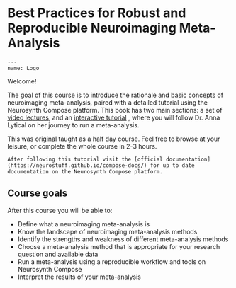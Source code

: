 # Best Practices for Robust and Reproducible Neuroimaging Meta-Analysis

```{figure} ./figures/OHBM_2023_Teal_Updated_New.jpg
---
name: Logo
```

Welcome!
 
The goal of this course is to introduce the rationale and basic concepts of neuroimaging meta-analysis, paired with a detailed tutorial using the Neurosynth Compose platform.
This book has two main sections: a set of [video lectures](lectures.md), and an [interactive tutorial](tutorials.md) , where you will follow Dr. Anna Lytical on her journey to run a meta-analysis.

This was original taught as a half day course. Feel free to browse at your leisure, or complete the whole course in 2-3 hours. 


```{note}
After following this tutorial visit the [official documentation](https://neurostuff.github.io/compose-docs/) for up to date documentation on the Neurosynth Compose platform.

```

## Course goals

After this course you will be able to:
- Define what a neuroimaging meta-analysis is
- Know the landscape of neuroimaging meta-analysis methods
- Identify the strengths and weakness of different meta-analysis methods
- Choose a meta-analysis method that is appropriate for your research question and available data
- Run a meta-analysis using a reproducible workflow and tools on Neurosynth Compose
- Interpret the results of your meta-analysis